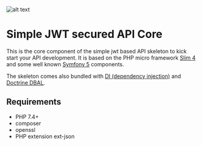 ![alt text](https://travis-ci.org/0m3gaC0d3/jwt-secured-api-core.svg?branch=master "Build status")

# Simple JWT secured API Core
This is the core component of the simple jwt based API skeleton to kick start your API development.
It is based on the PHP micro framework [Slim 4](http://www.slimframework.com/)
 and some well known [Symfony 5](https://symfony.com/) components.

The skeleton comes also bundled with [DI (dependency injection)](https://symfony.com/doc/current/components/dependency_injection.html)
 and [Doctrine DBAL](https://www.doctrine-project.org/projects/doctrine-dbal/en/2.10/index.html).

## Requirements
* PHP 7.4+
* composer
* openssl
* PHP extension ext-json
